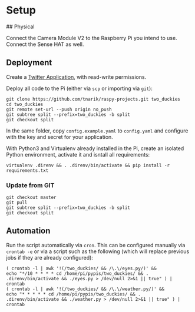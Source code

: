 # Setup

## Physical

Connect the Camera Module V2 to the Raspberry Pi you intend to use.
Connect the Sense HAT as well.

## Deployment

Create a [Twitter Application](https://apps.twitter.com/), with read-write permissions.

Deploy all code to the Pi (either via `scp` or importing via `git`):

```
git clone https://github.com/tnarik/raspy-projects.git two_duckies
cd two_duckies
git remote set-url --push origin no_push
git subtree split --prefix=two_duckies -b split
git checkout split
```

In the same folder, copy `config.example.yaml` to `config.yaml` and configure with the key and secret for your application.

With Python3 and Virtualenv already installed in the Pi, create an isolated Python environment, activate it and isntall all requirements:

```
virtualenv .direnv && . .direnv/bin/activate && pip install -r requirements.txt
```


### Update from GIT

```
git checkout master
git pull
git subtree split --prefix=two_duckies -b split
git checkout split
```

## Automation

Run the script automatically via `cron`. This can be configured manually via `crontab -e` or via a script such as the following (which will replace previous jobs if they are already configured):

```
( crontab -l | awk '!(/two_duckies/ && /\.\/eyes.py/)' &&
echo "*/10 * * * * cd /home/pi/pypis/two_duckies/ && . .direnv/bin/activate && ./eyes.py > /dev/null 2>&1 || true" ) | crontab
( crontab -l | awk '!(/two_duckies/ && /\.\/weather.py/)' &&
echo "* * * * * cd /home/pi/pypis/two_duckies/ && . .direnv/bin/activate && ./weather.py > /dev/null 2>&1 || true" ) | crontab
```
